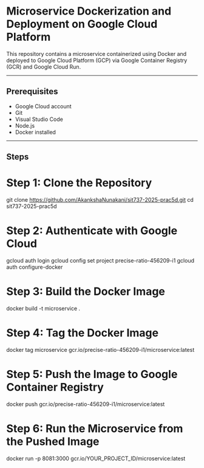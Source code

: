 # Microservice Dockerization and Deployment on Google Cloud Platform

This repository contains a microservice containerized using Docker and deployed to Google Cloud Platform (GCP) via Google Container Registry (GCR) and Google Cloud Run.

---

## Prerequisites

- Google Cloud account
-	Git
-	Visual Studio Code
-	Node.js
- Docker installed

---

## Steps
# Step 1: Clone the Repository
git clone https://github.com/AkankshaNunakani/sit737-2025-prac5d.git
cd sit737-2025-prac5d

# Step 2: Authenticate with Google Cloud
gcloud auth login
gcloud config set project precise-ratio-456209-i1
gcloud auth configure-docker

# Step 3: Build the Docker Image
docker build -t microservice .

# Step 4: Tag the Docker Image
docker tag microservice gcr.io/precise-ratio-456209-i1/microservice:latest

# Step 5: Push the Image to Google Container Registry
docker push gcr.io/precise-ratio-456209-i1/microservice:latest

# Step 6: Run the Microservice from the Pushed Image
docker run -p 8081:3000 gcr.io/YOUR_PROJECT_ID/microservice:latest




